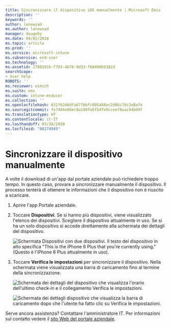 ```yaml
---
title: Sincronizzare il dispositivo iOS manualmente | Microsoft Docs
description: ''
keywords: ''
author: lenewsad
ms.author: lanewsad
manager: dougeby
ms.date: 04/02/2018
ms.topic: article
ms.prod: ''
ms.service: microsoft-intune
ms.subservice: end-user
ms.technology: ''
ms.assetid: 2780101b-f703-4b78-9d33-f68490b9382d
searchScope:
- User help
ROBOTS: ''
ms.reviewer: esmich
ms.suite: ems
ms.custom: intune-enduser
ms.collection: ''
ms.openlocfilehash: 631f62d6dfa677bbfc805488ec2d66c7dc2e8afe
ms.sourcegitcommit: fe7484e86ec8a109fa5f54fe9cceef8aac94bd9f
ms.translationtype: HT
ms.contentlocale: it-IT
ms.lasthandoff: 03/26/2020
ms.locfileid: "80274949"
---
```

# <a name="sync-your-ios-device-manually"></a>Sincronizzare il dispositivo manualmente

A volte il download di un'app dal portale aziendale può richiedere troppo tempo. In questo caso, provare a sincronizzare manualmente il dispositivo. Il processo tenterà di ottenere le informazioni che il dispositivo non è riuscito a scaricare.

1. Aprire l'app Portale aziendale.

2. Toccare **Dispositivi**. Se si hanno più dispositivi, viene visualizzato l'elenco dei dispositivi. Scegliere il dispositivo attualmente in uso. Se si ha un solo dispositivo si accede direttamente alla schermata dei dettagli del dispositivo.

    ![Schermata Dispositivi con due dispositivi. Il testo del dispositivo in alto specifica "This is the iPhone 6 Plus that you're currently using." (Questo è l'iPhone 6 Plus attualmente in uso).](./media/ios_sync_1_CP_after_1804.png)

3. Toccare **Verifica le impostazioni** per sincronizzare il dispositivo. Nella schermata viene visualizzata una barra di caricamento fino al termine della sincronizzazione.

    ![Schermata dei dettagli del dispositivo che visualizza l'orario dell'ultimo check-in e il collegamento Verifica le impostazioni.](./media/ios_sync_2_CP_after_1804.png)  

   ![Schermata dei dettagli dispositivo che visualizza la barra di caricamento dopo che l'utente ha fatto clic su Verifica le impostazioni.](./media/ios_sync_3_CP-after_1804.png)

Serve ancora assistenza? Contattare l'amministratore IT. Per informazioni sul contatto vedere il [sito Web del portale aziendale](https://go.microsoft.com/fwlink/?linkid=2010980).

